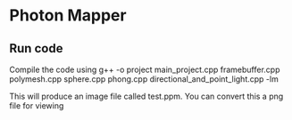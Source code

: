 

Photon Mapper
========


## Run code

Compile the code using g++ -o project main_project.cpp framebuffer.cpp polymesh.cpp sphere.cpp phong.cpp directional_and_point_light.cpp -lm

This will produce an image file called test.ppm. You can convert this a png file for viewing
